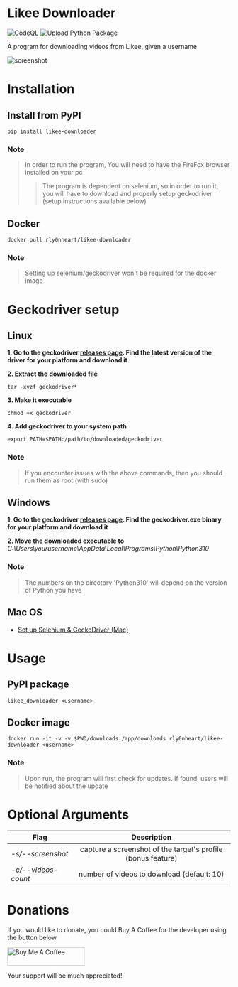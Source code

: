 # Likee Downloader
[![CodeQL](https://github.com/rly0nheart/likee-downloader/actions/workflows/codeql.yml/badge.svg)](https://github.com/rly0nheart/likee-downloader/actions/workflows/codeql.yml)  [![Upload Python Package](https://github.com/rly0nheart/likee-downloader/actions/workflows/python-publish.yml/badge.svg)](https://github.com/rly0nheart/likee-downloader/actions/workflows/python-publish.yml)

A program for downloading videos from Likee, given a username

![screenshot](https://user-images.githubusercontent.com/74001397/191549849-07f151c5-4f42-4c71-ae9c-ceabe24c54d3.png)

# Installation
## Install from PyPI
```
pip install likee-downloader
```
### Note
> In order to run the program, You will need to have the FireFox browser installed on your pc
>> The program is dependent on selenium, so in order to run it, you will have to download and properly setup geckodriver (setup instructions available below)

## Docker
```
docker pull rly0nheart/likee-downloader
```
### Note
> Setting up selenium/geckodriver won't be required for the docker image

# Geckodriver setup
## Linux
**1. Go to the geckodriver [releases page](https://github.com/mozilla/geckodriver/releases/). Find the latest version of the driver for your platform and download it**

**2. Extract the downloaded file**
```
tar -xvzf geckodriver*
```

**3. Make it executable**
```
chmod +x geckodriver
```

**4. Add geckodriver to your system path**
```
export PATH=$PATH:/path/to/downloaded/geckodriver
```

### Note
> If you encounter issues with the above commands, then you should run them as root (with sudo)


## Windows
**1. Go to the geckodriver [releases page](https://github.com/mozilla/geckodriver/releases/). Find the geckodriver.exe binary for your platform and download it**

**2. Move the downloaded executable to** *C:\Users\yourusername\AppData\Local\Programs\Python\Python310*

### Note
> The numbers on the directory 'Python310' will depend on the version of Python you have

## Mac OS
* [Set up Selenium & GeckoDriver (Mac)](https://medium.com/dropout-analytics/selenium-and-geckodriver-on-mac-b411dbfe61bc)


# Usage
## PyPI package
```
likee_downloader <username>
```

## Docker image
```
docker run -it -v -v $PWD/downloads:/app/downloads rly0nheart/likee-downloader <username>
```

### Note
> Upon run, the program will first check for updates. If found, users will be notified about the update


# Optional Arguments
| Flag | Description |
|---------|:-----------:|
| *-s/--screenshot* | capture a screenshot of the target's profile (bonus feature) |
| *-c/--videos-count* | number of videos to download (default: 10) |

# Donations
If you would like to donate, you could Buy A Coffee for the developer using the button below

<a href="https://www.buymeacoffee.com/189381184" target="_blank"><img src="https://cdn.buymeacoffee.com/buttons/default-orange.png" alt="Buy Me A Coffee" height="41" width="174"></a>

Your support will be much appreciated!
